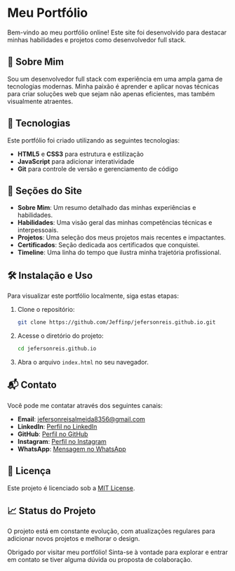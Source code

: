 # Meu Portfólio

Bem-vindo ao meu portfólio online! Este site foi desenvolvido para destacar minhas habilidades e projetos como desenvolvedor full stack.

## 🚀 Sobre Mim

Sou um desenvolvedor full stack com experiência em uma ampla gama de tecnologias modernas. Minha paixão é aprender e aplicar novas técnicas para criar soluções web que sejam não apenas eficientes, mas também visualmente atraentes.

## 🌟 Tecnologias

Este portfólio foi criado utilizando as seguintes tecnologias:

- **HTML5** e **CSS3** para estrutura e estilização
- **JavaScript** para adicionar interatividade
- **Git** para controle de versão e gerenciamento de código

## 📂 Seções do Site

- **Sobre Mim**: Um resumo detalhado das minhas experiências e habilidades.
- **Habilidades**: Uma visão geral das minhas competências técnicas e interpessoais.
- **Projetos**: Uma seleção dos meus projetos mais recentes e impactantes.
- **Certificados**: Seção dedicada aos certificados que conquistei.
- **Timeline**: Uma linha do tempo que ilustra minha trajetória profissional.

## 🛠️ Instalação e Uso

Para visualizar este portfólio localmente, siga estas etapas:

1. Clone o repositório:

   ```bash
   git clone https://github.com/Jeffinp/jefersonreis.github.io.git
   ```

2. Acesse o diretório do projeto:

   ```bash
   cd jefersonreis.github.io
   ```

3. Abra o arquivo `index.html` no seu navegador.

## 📬 Contato

Você pode me contatar através dos seguintes canais:

- **Email**: jefersonreisalmeida8356@gmail.com
- **LinkedIn**: [Perfil no LinkedIn](https://www.linkedin.com/in/jeferson-reis-877a942b7/)
- **GitHub**: [Perfil no GitHub](https://github.com/Jeffinp)
- **Instagram**: [Perfil no Instagram](https://www.instagram.com/jeffinx___/)
- **WhatsApp**: [Mensagem no WhatsApp](https://wa.me/557184393235)

## 📝 Licença

Este projeto é licenciado sob a [MIT License](LICENSE).

## 📈 Status do Projeto

O projeto está em constante evolução, com atualizações regulares para adicionar novos projetos e melhorar o design.

Obrigado por visitar meu portfólio! Sinta-se à vontade para explorar e entrar em contato se tiver alguma dúvida ou proposta de colaboração.
